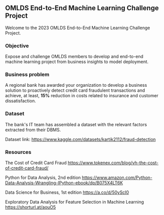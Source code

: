 ## OMLDS End-to-End Machine Learning Challenge Project

Welcome to the 2023 OMLDS End-to-End Machine Learning Challenge Project.

### Objective

Expose and challenge OMLDS members to develop and end-to-end machine learning project from business insights to model deployment.

### Business problem

A regional bank has awarded your organization to develop a business solution to proactively detect credit card fraudulent transactions and achieve, at least, **15%** reduction in costs related to insurance and customer dissatisfaction.

### Dataset

The bank's IT team has assembled a dataset with the relevant factors extracted from their DBMS.

Dataset link: https://www.kaggle.com/datasets/kartik2112/fraud-detection

### Resources

The Cost of Credit Card Fraud https://www.tokenex.com/blog/vh-the-cost-of-credit-card-fraud/

Python for Data Analysis, 2nd edition https://www.amazon.com/Python-Data-Analysis-Wrangling-IPython-ebook/dp/B075X4LT6K

Data Science for Business, 1st edition https://a.co/d/50yScI0

Exploratory Data Analysis for Feature Selection in Machine Learning https://shorturl.at/aouO5
